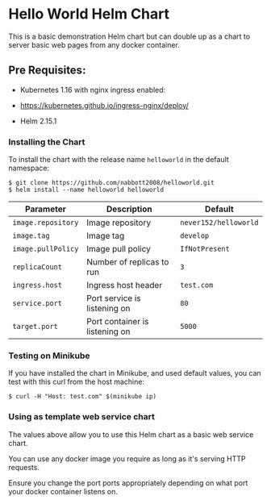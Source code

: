 # Hello World Helm Chart

This is a basic demonstration Helm chart but can double up as a chart to server basic web pages from any docker container.

## Pre Requisites:

* Kubernetes 1.16 with nginx ingress enabled:

* https://kubernetes.github.io/ingress-nginx/deploy/

* Helm 2.15.1

### Installing the Chart

To install the chart with the release name `helloworld` in the default
namespace:

```
$ git clone https://github.com/nabbott2008/helloworld.git
$ helm install --name helloworld helloworld
```


| Parameter                                      | Description                                                                                                                                                              | Default                                                            |
|------------------------------------------------|--------------------------------------------------------------------------------------------------------------------------------------------------------------------------|--------------------------------------------------------------------|
| `image.repository`                                       | Image repository                                                                                                                                               | `never152/helloworld`                                            
|`image.tag`| Image tag                                    |         `develop`                                                                                                         |
| `image.pullPolicy`                              | Image pull policy                                                                                                                                              | `IfNotPresent`                                                     |
| `replicaCount`                                     | Number of replicas to run                                                                                                                                                           | `3`                                                                |
| `ingress.host`                                     | Ingress host header                                                                                                                                                           | `test.com`   
| `service.port`                                     | Port service is listening on                                                                                                                                                         | `80` 
| `target.port`                                     | Port container is listening on                                                                                                                                                          |`5000` |

### Testing on Minikube

If you have installed the chart in Minikube, and used default values, you can test with this curl from the host machine:

```
$ curl -H "Host: test.com" $(minikube ip)
```

### Using as template web service chart

The values above allow you to use this Helm chart as a basic web service chart.

You can use any docker image you require as long as it's serving HTTP requests.

Ensure you change the port ports appropriately depending on what port your docker container listens on.
